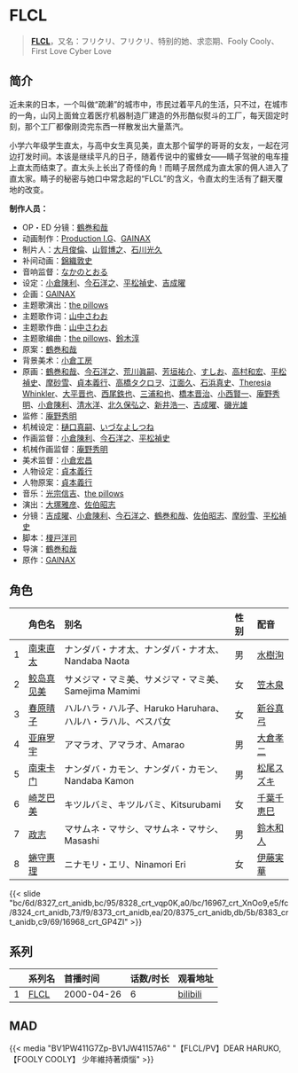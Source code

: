 # FLCL


> <u>**[FLCL](https://bgm.tv/subject/822)**</u>，又名：フリクリ、フリクリ、特别的她、求恋期、Fooly Cooly、First Love Cyber Love

## 简介

近未来的日本，一个叫做“疏濑”的城市中，市民过着平凡的生活，只不过，在城市的一角，山冈上面耸立着医疗机器制造厂建造的外形酷似熨斗的工厂，每天固定时刻，那个工厂都像刚烫完东西一样散发出大量蒸汽。

小学六年级学生直太，与高中女生真见美，直太那个留学的哥哥的女友，一起在河边打发时间。本该是继续平凡的日子，随着传说中的蜜蜂女——睛子驾驶的电车撞上直太而结束了。直太头上长出了奇怪的角！而睛子居然成为直太家的佣人进入了直太家。睛子的秘密与她口中常念起的“FLCL”的含义，令直太的生活有了翻天覆地的改变。

**制作人员：**
- OP・ED 分镜：[鶴巻和哉](https://bgm.tv/person/410)
- 动画制作：[Production I.G](https://bgm.tv/person/1286)、[GAINAX](https://bgm.tv/person/93)
- 制片人：[大月俊倫](https://bgm.tv/person/1061)、[山賀博之](https://bgm.tv/person/261)、[石川光久](https://bgm.tv/person/3133)
- 补间动画：[錦織敦史](https://bgm.tv/person/3223)
- 音响监督：[なかのとおる](https://bgm.tv/person/961)
- 设定：[小倉陳利](https://bgm.tv/person/11403)、[今石洋之](https://bgm.tv/person/1755)、[平松禎史](https://bgm.tv/person/1756)、[吉成曜](https://bgm.tv/person/9752)
- 企画：[GAINAX](https://bgm.tv/person/93)
- 主题歌演出：[the pillows](https://bgm.tv/person/20186)
- 主题歌作词：[山中さわお](https://bgm.tv/person/20188)
- 主题歌作曲：[山中さわお](https://bgm.tv/person/20188)
- 主题歌编曲：[the pillows](https://bgm.tv/person/20186)、[鈴木淳](https://bgm.tv/person/20189)
- 原案：[鶴巻和哉](https://bgm.tv/person/410)
- 背景美术：[小倉工房](https://bgm.tv/person/18542)
- 原画：[鶴巻和哉](https://bgm.tv/person/410)、[今石洋之](https://bgm.tv/person/1755)、[荒川眞嗣](https://bgm.tv/person/1798)、[芳垣祐介](https://bgm.tv/person/11388)、[すしお](https://bgm.tv/person/2649)、[高村和宏](https://bgm.tv/person/396)、[平松禎史](https://bgm.tv/person/1756)、[摩砂雪](https://bgm.tv/person/254)、[貞本義行](https://bgm.tv/person/96)、[高橋タクロヲ](https://bgm.tv/person/3346)、[江面久](https://bgm.tv/person/2476)、[石浜真史](https://bgm.tv/person/1370)、[Theresia Whinkler](https://bgm.tv/person/20165)、[大平晋也](https://bgm.tv/person/11178)、[西尾鉄也](https://bgm.tv/person/643)、[三浦和也](https://bgm.tv/person/12689)、[橋本晋治](https://bgm.tv/person/11390)、[小西賢一](https://bgm.tv/person/2176)、[庵野秀明](https://bgm.tv/person/94)、[小倉陳利](https://bgm.tv/person/11403)、[清水洋](https://bgm.tv/person/3564)、[北久保弘之](https://bgm.tv/person/814)、[新井浩一](https://bgm.tv/person/4)、[吉成曜](https://bgm.tv/person/9752)、[磯光雄](https://bgm.tv/person/3147)
- 监修：[庵野秀明](https://bgm.tv/person/94)
- 机械设定：[樋口真嗣](https://bgm.tv/person/2150)、[いづなよしつね](https://bgm.tv/person/11750)
- 作画监督：[小倉陳利](https://bgm.tv/person/11403)、[今石洋之](https://bgm.tv/person/1755)、[平松禎史](https://bgm.tv/person/1756)
- 机械作画监督：[庵野秀明](https://bgm.tv/person/94)
- 美术监督：[小倉宏昌](https://bgm.tv/person/11836)
- 人物设定：[貞本義行](https://bgm.tv/person/96)
- 人物原案：[貞本義行](https://bgm.tv/person/96)
- 音乐：[光宗信吉](https://bgm.tv/person/23)、[the pillows](https://bgm.tv/person/20186)
- 演出：[大塚雅彦](https://bgm.tv/person/760)、[佐伯昭志](https://bgm.tv/person/395)
- 分镜：[吉成曜](https://bgm.tv/person/9752)、[小倉陳利](https://bgm.tv/person/11403)、[今石洋之](https://bgm.tv/person/1755)、[鶴巻和哉](https://bgm.tv/person/410)、[佐伯昭志](https://bgm.tv/person/395)、[摩砂雪](https://bgm.tv/person/254)、[平松禎史](https://bgm.tv/person/1756)
- 脚本：[榎戸洋司](https://bgm.tv/person/411)
- 导演：[鶴巻和哉](https://bgm.tv/person/410)
- 原作：[GAINAX](https://bgm.tv/person/93)

## 角色

|     |   角色名   |   别名  | 性别 |  配音  |
|:--- |:------  |:----      |:---  |:--   |
| 1 | [南束直太](https://bgm.tv/character/8327) | ナンダバ・ナオ太、ナンダバ・ナオ太、Nandaba Naota | 男 | [水樹洵](https://bgm.tv/person/4079) |
| 2 | [鲛岛真见美](https://bgm.tv/character/8328) | サメジマ・マミ美、サメジマ・マミ美、Samejima Mamimi | 女 | [笠木泉](https://bgm.tv/person/4078) |
| 3 | [春原晴子](https://bgm.tv/character/16967) | ハルハラ・ハル子、Haruko Haruhara、ハルハ・ラハル、ベスパ女 | 女 | [新谷真弓](https://bgm.tv/person/4318) |
| 4 | [亚麻罗宇](https://bgm.tv/character/8324) | アマラオ、アマラオ、Amarao | 男 | [大倉孝二](https://bgm.tv/person/4080) |
| 5 | [南束卡门](https://bgm.tv/character/8373) | ナンダバ・カモン、ナンダバ・カモン、Nandaba Kamon | 男 | [松尾スズキ](https://bgm.tv/person/4077) |
| 6 | [崎芝巴美](https://bgm.tv/character/8375) | キツルバミ、キツルバミ、Kitsurubami | 女 | [千葉千恵巳](https://bgm.tv/person/3930) |
| 7 | [政志](https://bgm.tv/character/8383) | マサムネ・マサシ、マサムネ・マサシ、Masashi | 男 | [鈴木和人](https://bgm.tv/person/4076) |
| 8 | [蜷守惠理](https://bgm.tv/character/16968) | ニナモリ・エリ、Ninamori Eri | 女 | [伊藤実華](https://bgm.tv/person/4633) |

{{< slide "bc/6d/8327_crt_anidb,bc/95/8328_crt_vqp0K,a0/bc/16967_crt_XnOo9,e5/fc/8324_crt_anidb,73/f9/8373_crt_anidb,ea/20/8375_crt_anidb,db/5b/8383_crt_anidb,c9/69/16968_crt_GP4ZI" >}}

## 系列

|     |   系列名   |   首播时间  | 话数/时长  | 观看地址 |
|:---  |:------    |:----      |:---       |:---  |
| 1 |[FLCL](https://bgm.tv/subject/822)| 2000-04-26 | 6 | [bilibili](https://www.bilibili.com/bangumi/play/ss2988)  |


## MAD

{{< media  "BV1PW411G7Zp-BV1JW41157A6" 
"【FLCL/PV】DEAR HARUKO,【FOOLY COOLY】 少年維持著煩惱"  >}}
